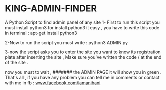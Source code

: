# KING-ADMIN-FINDER
A Python Script to find admin panel of any site
1- First to run this script you must install python3 
for install python3 it easy , you have to write this code in terminal : apt-get install python3 

2-Now to run the script you must write : python3 ADMIN.py

3-now the script asks you to enter the site you want to know its registration plate 
after inserting the site , Make sure you've written the code / at the end of the site .

now you must to wait , 
####### the ADMIN PAGE it will show you in green .
That's all , if you have any problem you can tell me in comments or contact with me in fb : www.facebook.com/lamanihani
